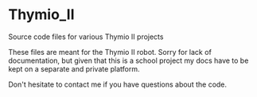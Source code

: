 Thymio_II
=========

Source code files for various Thymio II projects

These files are meant for the Thymio II robot. Sorry for lack of documentation, but given that this is a school project my docs have to be kept on a separate and private platform.

Don't hesitate to contact me if you have questions about the code.
